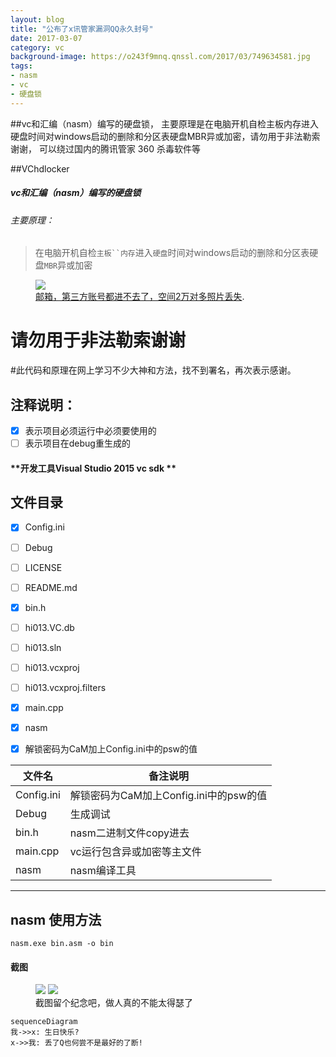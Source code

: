 ```yaml
---
layout: blog
title: "公布了x讯管家漏洞QQ永久封号"
date: 2017-03-07
category: vc
background-image: https://o243f9mnq.qnssl.com/2017/03/749634581.jpg
tags:
- nasm
- vc
- 硬盘锁
---
```

 

##vc和汇编（nasm）编写的硬盘锁，
主要原理是在电脑开机自检主板内存进入硬盘时间对windows启动的删除和分区表硬盘MBR异或加密，请勿用于非法勒索谢谢， 可以绕过国内的腾讯管家 360 杀毒软件等

##VChdlocker
##### vc和汇编（nasm）编写的硬盘锁
###### 主要原理：
>在电脑开机自检`主板``内存`进入`硬盘`时间对windows启动的删除和分区表硬盘`MBR`异或加密

<figure>
	<a href="http://farm9.staticflickr.com/8426/7758832526_cc8f681e48_b.jpg"><img src="http://farm9.staticflickr.com/8426/7758832526_cc8f681e48_c.jpg"></a>
	<figcaption><a href="http://www.flickr.com/photos/80901381@N04/7758832526/" title="Morning Fog Emerging From Trees by A Guy Taking Pictures, on Flickr">邮箱，第三方账号都进不去了，空间2万对多照片丢失</a>.</figcaption>
</figure>

# 请勿用于非法勒索谢谢
#此代码和原理在网上学习不少大神和方法，找不到署名，再次表示感谢。

注释说明：
---
- [x] 表示项目必须运行中必须要使用的   
- [ ] 表示项目在debug重生成的

#### **开发工具Visual Studio 2015 vc sdk **

文件目录
----
- [x] Config.ini
- [ ] Debug
- [ ] LICENSE
- [ ] README.md
- [x] bin.h
- [ ] hi013.VC.db
- [ ] hi013.sln
- [ ] hi013.vcxproj
- [ ] hi013.vcxproj.filters
- [x] main.cpp
- [x] nasm
- [x] 解锁密码为CaM加上Config.ini中的psw的值


文件名  | 备注说明 
---|---
Config.ini | 解锁密码为CaM加上Config.ini中的psw的值
Debug | 生成调试
bin.h | nasm二进制文件copy进去
main.cpp | vc运行包含异或加密等主文件
nasm | nasm编译工具

------
nasm 使用方法
----


```
nasm.exe bin.asm -o bin
```
#### 截图

<figure class="half">
    <a href="/upload-img/WX20170309-083646@2x.png"><img src="/upload-img/qq.jpeg"></a>
    <a href=""><img src="/upload-img/VChdlocker.png"></a>
    <figcaption>截图留个纪念吧，做人真的不能太得瑟了</figcaption>
</figure>


```
sequenceDiagram
我->>x: 生日快乐?
x->>我: 丢了Q也何尝不是最好的了断!
```
